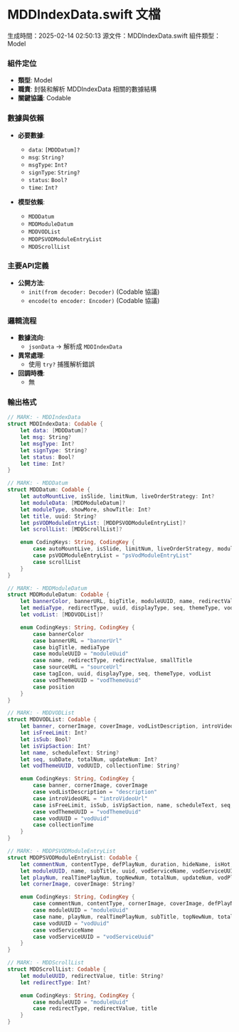 # MDDIndexData.swift 文檔
生成時間：2025-02-14 02:50:13
源文件：MDDIndexData.swift
組件類型：Model

### 組件定位
- **類型**: Model
- **職責**: 封裝和解析 MDDIndexData 相關的數據結構
- **關鍵協議**: Codable

### 數據與依賴
- **必要數據**:
  - `data`: `[MDDDatum]?`
  - `msg`: `String?`
  - `msgType`: `Int?`
  - `signType`: `String?`
  - `status`: `Bool?`
  - `time`: `Int?`

- **模型依賴**:
  - `MDDDatum`
  - `MDDModuleDatum`
  - `MDDVODList`
  - `MDDPSVODModuleEntryList`
  - `MDDScrollList`

### 主要API定義
- **公開方法**:
  - `init(from decoder: Decoder)` (Codable 協議)
  - `encode(to encoder: Encoder)` (Codable 協議)

### 邏輯流程
- **數據流向**:
  - `jsonData` -> 解析成 `MDDIndexData`
- **異常處理**:
  - 使用 `try?` 捕獲解析錯誤
- **回調時機**:
  - 無

### 輸出格式
```swift
// MARK: - MDDIndexData
struct MDDIndexData: Codable {
    let data: [MDDDatum]?
    let msg: String?
    let msgType: Int?
    let signType: String?
    let status: Bool?
    let time: Int?
}

// MARK: - MDDDatum
struct MDDDatum: Codable {
    let autoMountLive, isSlide, limitNum, liveOrderStrategy: Int?
    let moduleData: [MDDModuleDatum]?
    let moduleType, showMore, showTitle: Int?
    let title, uuid: String?
    let psVODModuleEntryList: [MDDPSVODModuleEntryList]?
    let scrollList: [MDDScrollList]?

    enum CodingKeys: String, CodingKey {
        case autoMountLive, isSlide, limitNum, liveOrderStrategy, moduleData, moduleType, showMore, showTitle, title, uuid
        case psVODModuleEntryList = "psVodModuleEntryList"
        case scrollList
    }
}

// MARK: - MDDModuleDatum
struct MDDModuleDatum: Codable {
    let bannerColor, bannerURL, bigTitle, moduleUUID, name, redirectValue, smallTitle, sourceURL, tagIcon: String?
    let mediaType, redirectType, uuid, displayType, seq, themeType, vodThemeUUID, position: Int?
    let vodList: [MDDVODList]?

    enum CodingKeys: String, CodingKey {
        case bannerColor
        case bannerURL = "bannerUrl"
        case bigTitle, mediaType
        case moduleUUID = "moduleUuid"
        case name, redirectType, redirectValue, smallTitle
        case sourceURL = "sourceUrl"
        case tagIcon, uuid, displayType, seq, themeType, vodList
        case vodThemeUUID = "vodThemeUuid"
        case position
    }
}

// MARK: - MDDVODList
struct MDDVODList: Codable {
    let banner, cornerImage, coverImage, vodListDescription, introVideoURL: String?
    let isFreeLimit: Int?
    let isSub: Bool?
    let isVipSaction: Int?
    let name, scheduleText: String?
    let seq, subDate, totalNum, updateNum: Int?
    let vodThemeUUID, vodUUID, collectionTime: String?

    enum CodingKeys: String, CodingKey {
        case banner, cornerImage, coverImage
        case vodListDescription = "description"
        case introVideoURL = "introVideoUrl"
        case isFreeLimit, isSub, isVipSaction, name, scheduleText, seq, subDate, totalNum, updateNum
        case vodThemeUUID = "vodThemeUuid"
        case vodUUID = "vodUuid"
        case collectionTime
    }
}

// MARK: - MDDPSVODModuleEntryList
struct MDDPSVODModuleEntryList: Codable {
    let commentNum, contentType, defPlayNum, duration, hideName, isHot, isRecommend, isSelect, isTimeLimit, isVip, liveNum: Int?
    let moduleUUID, name, subTitle, uuid, vodServiceName, vodServiceUUID: String?
    let playNum, realTimePlayNum, topNewNum, totalNum, updateNum, vodPlayNum, vodType: Int?
    let cornerImage, coverImage: String?

    enum CodingKeys: String, CodingKey {
        case commentNum, contentType, cornerImage, coverImage, defPlayNum, duration, hideName, isHot, isRecommend, isSelect, isTimeLimit, isVip, liveNum
        case moduleUUID = "moduleUuid"
        case name, playNum, realTimePlayNum, subTitle, topNewNum, totalNum, updateNum, uuid, vodPlayNum, vodType
        case vodUUID = "vodUuid"
        case vodServiceName
        case vodServiceUUID = "vodServiceUuid"
    }
}

// MARK: - MDDScrollList
struct MDDScrollList: Codable {
    let moduleUUID, redirectValue, title: String?
    let redirectType: Int?

    enum CodingKeys: String, CodingKey {
        case moduleUUID = "moduleUuid"
        case redirectType, redirectValue, title
    }
}
```